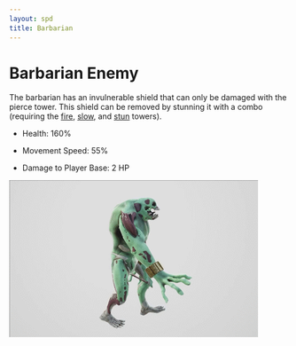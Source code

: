 ```yaml
---
layout: spd
title: Barbarian
---
```


# Barbarian Enemy

The barbarian has an invulnerable shield that can only be damaged with the pierce tower. This shield can be removed by stunning it with a combo (requiring the [fire](/spd/tower/fire), [slow](/spd/tower/slow), and [stun](/spd/tower/stun) towers).

* Health: 160%

* Movement Speed: 55%

* Damage to Player Base: 2 HP

<img src="/assets/images/spd/enemy-barbarian.gif" width="449" height="283">
